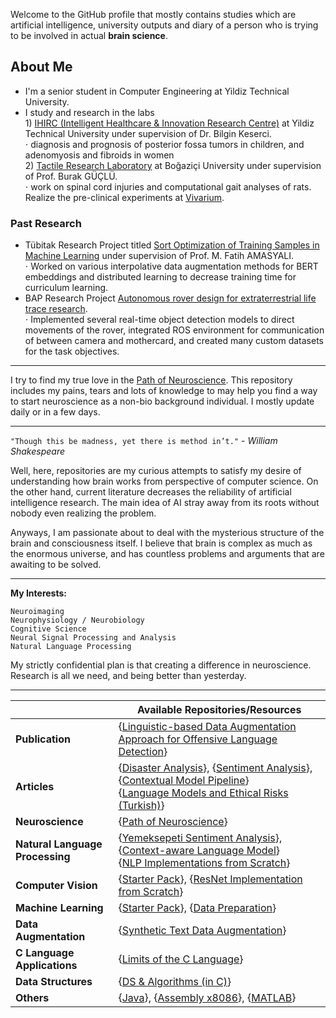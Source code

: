 Welcome to the GitHub profile that mostly contains studies which are artificial intelligence, university outputs and diary of a person who is trying to be involved in actual **brain science**.



## About Me

* I'm a senior student in Computer Engineering at Yildiz Technical University.
* I study and research in the labs <br/> 1) [IHIRC (Intelligent Healthcare & Innovation Research Centre)](https://www.linkedin.com/company/intelligent-healthcare-and-innovation-research-centre/mycompany/) at Yildiz Technical University under supervision of Dr. Bilgin Keserci. <br/> ⋅ diagnosis and prognosis of posterior fossa tumors in children, and adenomyosis and fibroids in women  <br/> 2) [Tactile Research Laboratory](https://bme.boun.edu.tr/tactile-research-laboratory) at Boğaziçi University under supervision of Prof. Burak GÜÇLÜ. <br/> ⋅ work on spinal cord injuries and computational gait analyses of rats. Realize the pre-clinical experiments at [Vivarium](https://lifesci.boun.edu.tr/en/vivarium).

### Past Research
* Tübitak Research Project titled [Sort Optimization of Training Samples in Machine Learning](https://github.com/projectSOTS) under supervision of Prof. M. Fatih AMASYALI. <br/> ⋅ Worked on various interpolative data augmentation methods for BERT embeddings and distributed learning to decrease training time for curriculum learning.
* BAP Research Project [Autonomous rover design for extraterrestrial life trace research](https://rover.yildiz.edu.tr). <br/> ⋅ Implemented several real-time object detection models to direct movements of the rover, integrated ROS environment for communication of between camera and mothercard, and created many custom datasets for the task objectives.

---------

I try to find my true love in the [Path of Neuroscience](https://github.com/Toygarr/neuroscience). 
This repository includes my pains, tears and lots of knowledge to may help you find a way to start 
neuroscience as a non-bio background individual. I mostly update daily or in a few days.

---------

```"Though this be madness, yet there is method in’t."``` \- *William Shakespeare*

Well, here, repositories are my curious attempts to satisfy my desire of understanding how brain works from perspective of computer science. On the other hand, current literature decreases the reliability of artificial intelligence research. The main idea of AI stray away from its roots without nobody even realizing the problem.

Anyways, I am passionate about to deal with the mysterious structure of the brain and consciousness itself. I believe that brain is complex as much as the enormous universe, and has countless problems and arguments that are awaiting to be solved. 

---

**My Interests:** <br/>
```
Neuroimaging
Neurophysiology / Neurobiology
Cognitive Science
Neural Signal Processing and Analysis
Natural Language Processing
```

My	strictly confidential plan is that creating a difference in neuroscience. <br/> Research is all we need, and being better than yesterday.


 _____

|   | Available Repositories/Resources |
| --- | --- |
| **Publication** | {[Linguistic-based Data Augmentation Approach for Offensive Language Detection](https://github.com/Toygarr/lingda)}|
| **Articles** | {[Disaster Analysis](https://github.com/Toygarr/classification-of-disaster-related-tweets)}, {[Sentiment Analysis](https://github.com/Toygarr/Sentiment-Analysis-for-Yemeksepeti-Reviews-in-Turkish/blob/main/Yemeksepeti%20Sentiment%20Analysis%20using%20word2vec%2C%20CNN%20and%20BiLSTM.pdf)}, {[Contextual Model Pipeline](https://github.com/Toygarr/Sentiment-aware-Model-to-Classify-Tweets-in-Real-Time/blob/main/project%20paper/Contextual%20Model%20for%20Sentiment%20Extraction%20from%20Tweets.pdf)}<br/>  {[Language Models and Ethical Risks (Turkish)](https://github.com/Toygarr/Language-Models-and-Ethical-Risks/blob/main/Dil_Modelleri_ve_Etik.pdf)}|
| **Neuroscience** | {[Path of Neuroscience](https://github.com/Toygarr/neuroscience)} |
| **Natural Language Processing** | {[Yemeksepeti Sentiment Analysis](https://github.com/Toygarr/Sentiment-Analysis-for-Yemeksepeti-Reviews-in-Turkish/blob/main/yemeksepeti-sentiment-analysis.ipynb)}, {[Context-aware Language Model](https://github.com/Toygarr/Sentiment-aware-Model-to-Classify-Tweets-in-Real-Time/blob/main/sentiment-aware-contextual-model-for-tweets.ipynb)}<br/> {[NLP Implementations from Scratch](https://github.com/Toygarr/nlp-implementations-from-scratch)} |
| **Computer Vision** | {[Starter Pack](https://github.com/Toygarr/exploring-computer-vision)}, {[ResNet Implementation from Scratch](https://github.com/Toygarr/resnet-implementation-for-image-classification/blob/main/resnet-implementation-for-image-classification.ipynb)} |
| **Machine Learning** | {[Starter Pack](https://github.com/Toygarr/exploring-machine-learning)}, {[Data Preparation](https://github.com/Toygarr/Data-Preparation)} | 
| **Data Augmentation** | {[Synthetic Text Data Augmentation](https://github.com/Toygarr/synthetic-text-data-augmentation)} | 
| **C Language Applications** | {[Limits of the C Language](https://github.com/Toygarr/c-programming)}| 
| **Data Structures** | {[DS & Algorithms (in C)](https://github.com/Toygarr/data-structures)}|
| **Others** | {[Java](https://github.com/Toygarr/Java)}, {[Assembly x8086](https://github.com/Toygarr/Assembly-x8086)}, {[MATLAB](https://github.com/Toygarr/MATLAB)}  | 
